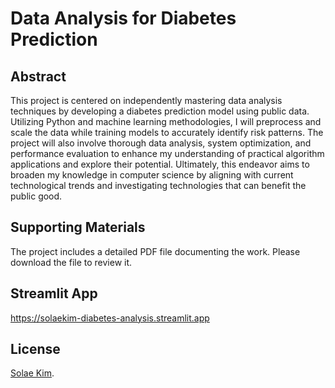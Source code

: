 # Data Analysis for Diabetes Prediction
## Abstract
This project is centered on independently mastering data analysis techniques by developing a diabetes prediction model using public data. Utilizing Python and machine learning methodologies, I will preprocess and scale the data while training models to accurately identify risk patterns. The project will also involve thorough data analysis, system optimization, and performance evaluation to enhance my understanding of practical algorithm applications and explore their potential. Ultimately, this endeavor aims to broaden my knowledge in computer science by aligning with current technological trends and investigating technologies that can benefit the public good.
## Supporting Materials
The project includes a detailed PDF file documenting the work. Please download the file to review it.
## Streamlit App
https://solaekim-diabetes-analysis.streamlit.app
## License
[Solae Kim](https://github.com/solaekim/).
